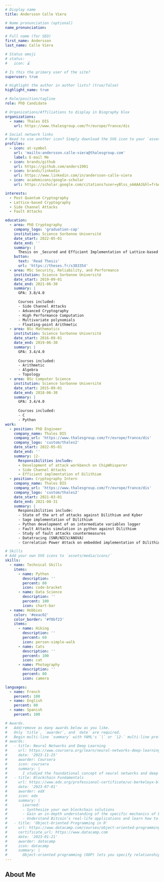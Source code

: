 ```yaml
---
# Display name
title: Andersson Calle Viera

# Name pronunciation (optional)
name_pronunciation: 

# Full name (for SEO)
first_name: Andersson
last_name: Calle Viera

# Status emoji
# status:
#   icon: ⌛

# Is this the primary user of the site?
superuser: true

# Highlight the author in author lists? (true/false)
highlight_name: true

# Role/position/tagline
role: PhD Candidate

# Organizations/Affiliations to display in Biography blox
organizations:
  - name: Thales DIS
    url: https://www.thalesgroup.com/fr/europe/france/dis

# Social network links
# Need to use another icon? Simply download the SVG icon to your `assets/media/icons/` folder.
profiles:
  - icon: at-symbol
    url: 'mailto:andersson.calle-viera@thalesgroup.com'
    label: E-mail Me
  - icon: brands/github
    url: https://github.com/anders1901
  - icon: brands/linkedin
    url: https://www.linkedin.com/in/andersson-calle-viera
  - icon: academicons/google-scholar
    url: https://scholar.google.com/citations?user=yBlss_oAAAAJ&hl=fr&oi=ao

interests:
  - Post Quantum Cryptography
  - Lattice-based Cryptography
  - Side Channel Attacks
  - Fault Attacks

education:
  - area: PhD Cryptography
    company_logo: 'graduation-cap'
    institution: Science Sorbonne Université
    date_start: 2022-05-01
    date_end: ''
    summary: |
      Thesis on _Secured and Efficient Implementation of Lattice-based Cryptography_. Supervised by [Prof Damien Vergnaud](https://perso.lip6.fr/Damien.Vergnaud/) and Alexandre Berzati.
    button:
      text: 'Read Thesis'
      url: 'https://theses.fr/s383354'
  - area: MSc Security, Reliability, and Performance
    institution: Science Sorbonne Université
    date_start: 2019-09-01
    date_end: 2021-06-30
    summary: |
      GPA: 3.8/4.0

      Courses included:
      - Side Channel Attacks
      - Advanced Cryptography
      - High Performance Computation
      - Multivariate polynomials 
      - Floating-point Arithmetic
  - area: BSc Mathematics 
    institution: Science Sorbonne Université
    date_start: 2016-09-01
    date_end: 2019-06-30
    summary: |
      GPA: 3.4/4.0
      
      Courses included:
      - Arithmetic
      - Algebra
      - Topology
  - area: BSc Computer Science 
    institution: Science Sorbonne Université
    date_start: 2015-09-01
    date_end: 2018-06-30
    summary: |
      GPA: 3.4/4.0
      
      Courses included:
      - C
      - Python
work:
  - position: PhD Engineer
    company_name: Thales DIS
    company_url: 'https://www.thalesgroup.com/fr/europe/france/dis'
    company_logo: 'custom/thales2'
    date_start: 2022-05-01
    date_end: ''
    summary: |2-
      Responsibilities include:
      - Development of attack workbench on ChipWhisperer
      - Side Channel Attacks
      - Efficient implmentation of Dilithium
  - position: Cryptography Intern
    company_name: Thales DIS
    company_url: 'https://www.thalesgroup.com/fr/europe/france/dis'
    company_logo: 'custom/thales2'
    date_start: 2021-03-01
    date_end: 2021-08-31
    summary: |
      Responsibilities include:
      - State of the art of attacks against Dilithium and Kyber
      - Sage implementation of Dilithium
      - Python development of an intermediate variables logger 
      - Fault Attacks simulation in python against Dilithium
      - Study of fault attacks countermeasures
      - Datatracing (SNR/NICV/ANOVA) 
      - Correlation Power Attack on embedded implementation of Dilithium (Power and Electromagnetical traces)

# Skills
# Add your own SVG icons to `assets/media/icons/`
skills:
  - name: Technical Skills
    items:
      - name: Python
        description: ''
        percent: 80
        icon: code-bracket
      - name: Data Science
        description: ''
        percent: 100
        icon: chart-bar
  - name: Hobbies
    color: '#eeac02'
    color_border: '#f0bf23'
    items:
      - name: Hiking
        description: ''
        percent: 60
        icon: person-simple-walk
      - name: Cats
        description: ''
        percent: 100
        icon: cat
      - name: Photography
        description: ''
        percent: 80
        icon: camera

languages:
  - name: French
    percent: 100
  - name: English
    percent: 80
  - name: Spanish
    percent: 100

# Awards.
#   Add/remove as many awards below as you like.
#   Only `title`, `awarder`, and `date` are required.
#   Begin multi-line `summary` with YAML's `|` or `|2-` multi-line prefix and indent 2 spaces below.
# awards:
#   - title: Neural Networks and Deep Learning
#     url: https://www.coursera.org/learn/neural-networks-deep-learning
#     date: '2023-11-25'
#     awarder: Coursera
#     icon: coursera
#     summary: |
#       I studied the foundational concept of neural networks and deep learning. By the end, I was familiar with the significant technological trends driving the rise of deep learning; build, train, and apply fully connected deep neural networks; implement efficient (vectorized) neural networks; identify key parameters in a neural network’s architecture; and apply deep learning to your own applications.
#   - title: Blockchain Fundamentals
#     url: https://www.edx.org/professional-certificate/uc-berkeleyx-blockchain-fundamentals
#     date: '2023-07-01'
#     awarder: edX
#     icon: edx
#     summary: |
#       Learned:
#       - Synthesize your own blockchain solutions
#       - Gain an in-depth understanding of the specific mechanics of Bitcoin
#       - Understand Bitcoin’s real-life applications and learn how to attack and destroy Bitcoin, Ethereum, smart contracts and Dapps, and alternatives to Bitcoin’s Proof-of-Work consensus algorithm
#   - title: 'Object-Oriented Programming in R'
#     url: https://www.datacamp.com/courses/object-oriented-programming-with-s3-and-r6-in-r
#     certificate_url: https://www.datacamp.com
#     date: '2023-01-21'
#     awarder: datacamp
#     icon: datacamp
#     summary: |
#       Object-oriented programming (OOP) lets you specify relationships between functions and the objects that they can act on, helping you manage complexity in your code. This is an intermediate level course, providing an introduction to OOP, using the S3 and R6 systems. S3 is a great day-to-day R programming tool that simplifies some of the functions that you write. R6 is especially useful for industry-specific analyses, working with web APIs, and building GUIs.
---
```


## About Me




